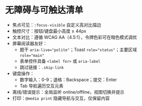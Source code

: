 # 无障碍与可触达清单

- 焦点可见：`:focus-visible` 自定义高对比描边
- 触控尺寸：按钮/键盘最小高度 ≥ 44px
- 文本对比：遵循 WCAG AA（4.5:1），令牌色彩可在暗色模式调优
- 屏幕阅读器友好：
  - 题干 `aria-live="polite"`；Toast `role="status"`；主要区域 `role="main"`
  - 表单控件具备 `<label for>` 或 `aria-label`
  - 跳过链接：`.skip-link`
- 键盘操作：
  - 数字输入：0-9；退格：Backspace；提交：Enter
  - Tab 导航遍历交互元素
- 离线/错误提示：全局监听 online/offline，视图切换并提示
- 打印：`@media print` 隐藏导航与交互，仅保留内容
